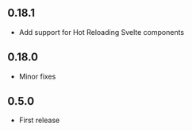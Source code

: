 ## 0.18.1
- Add support for Hot Reloading Svelte components

## 0.18.0
- Minor fixes

## 0.5.0
- First release
